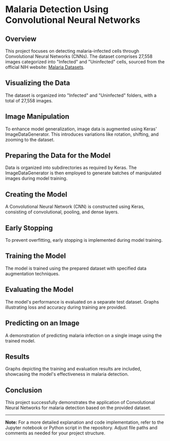 
# Malaria Detection Using Convolutional Neural Networks

## Overview

This project focuses on detecting malaria-infected cells through Convolutional Neural Networks (CNNs). The dataset comprises 27,558 images categorized into "Infected" and "Uninfected" cells, sourced from the official NIH website: [Malaria Datasets](https://ceb.nlm.nih.gov/repositories/malaria-datasets/).

## Visualizing the Data

The dataset is organized into "Infected" and "Uninfected" folders, with a total of 27,558 images.

## Image Manipulation

To enhance model generalization, image data is augmented using Keras' ImageDataGenerator. This introduces variations like rotation, shifting, and zooming to the dataset.

## Preparing the Data for the Model

Data is organized into subdirectories as required by Keras. The ImageDataGenerator is then employed to generate batches of manipulated images during model training.

## Creating the Model

A Convolutional Neural Network (CNN) is constructed using Keras, consisting of convolutional, pooling, and dense layers.

## Early Stopping

To prevent overfitting, early stopping is implemented during model training.

## Training the Model

The model is trained using the prepared dataset with specified data augmentation techniques.

## Evaluating the Model

The model's performance is evaluated on a separate test dataset. Graphs illustrating loss and accuracy during training are provided.

## Predicting on an Image

A demonstration of predicting malaria infection on a single image using the trained model.

## Results

Graphs depicting the training and evaluation results are included, showcasing the model's effectiveness in malaria detection.

## Conclusion

This project successfully demonstrates the application of Convolutional Neural Networks for malaria detection based on the provided dataset.

---

**Note:** For a more detailed explanation and code implementation, refer to the Jupyter notebook or Python script in the repository. Adjust file paths and comments as needed for your project structure.
